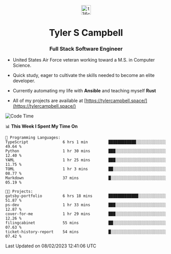 <p align="center">
<a href="https://www.linkedin.com/in/t36campbell" target="blank"><img align="center" src="https://ik.imagekit.io/t36campbell/Portfolio/linkedin.png.original_m8bbGgPh6.png" alt="t36campbell" height="30" width="30" /></a>
</p>
<h1 align="center">Tyler S Campbell</h1>
<h3 align="center">Full Stack Software Engineer</h3>

* United States Air Force veteran working toward a M.S. in Computer Science.

* Quick study, eager to cultivate the skills needed to become an elite developer.

* Currently automating my life with **Ansible** and teaching myself **Rust**

* All of my projects are available at [https://tylercampbell.space/](https://tylercampbell.space/)

<!--START_SECTION:waka-->
![Code Time](http://img.shields.io/badge/Code%20Time-2%2C148%20hrs%2051%20mins-blue)

📊 **This Week I Spent My Time On** 

```text
💬 Programming Languages: 
TypeScript               6 hrs 1 min         ████████████░░░░░░░░░░░░░   49.64 % 
Python                   1 hr 30 mins        ███░░░░░░░░░░░░░░░░░░░░░░   12.40 % 
YAML                     1 hr 25 mins        ███░░░░░░░░░░░░░░░░░░░░░░   11.75 % 
TOML                     1 hr 3 mins         ██░░░░░░░░░░░░░░░░░░░░░░░   08.77 % 
Markdown                 37 mins             █░░░░░░░░░░░░░░░░░░░░░░░░   05.19 % 

🐱‍💻 Projects: 
gatsby-portfolio         6 hrs 18 mins       █████████████░░░░░░░░░░░░   51.87 % 
ps-dev                   1 hr 33 mins        ███░░░░░░░░░░░░░░░░░░░░░░   12.87 % 
cover-for-me             1 hr 29 mins        ███░░░░░░░░░░░░░░░░░░░░░░   12.26 % 
filingcabinet            55 mins             ██░░░░░░░░░░░░░░░░░░░░░░░   07.63 % 
ticket-history-report    54 mins             █░░░░░░░░░░░░░░░░░░░░░░░░   07.42 % 

```


 Last Updated on 08/02/2023 12:41:06 UTC
<!--END_SECTION:waka-->
